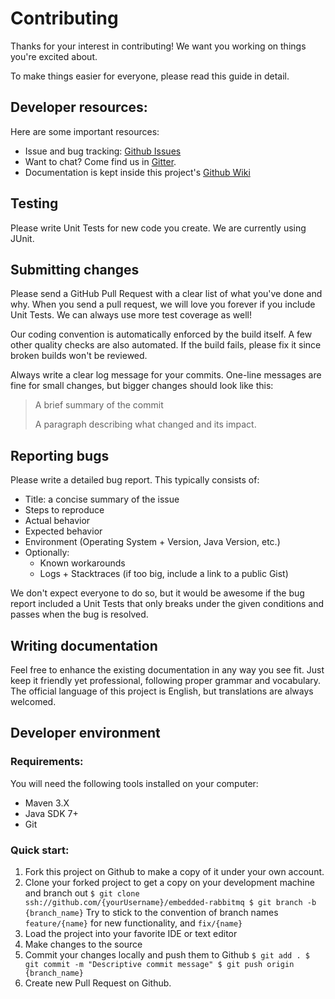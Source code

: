 # Contributing

Thanks for your interest in contributing! We want you working on things you're excited about.

To make things easier for everyone, please read this guide in detail.

## Developer resources:

Here are some important resources:

 * Issue and bug tracking: [Github Issues](https://github.com/AlejandroRivera/embedded-rabbitmq/issues)
 * Want to chat? Come find us in [Gitter](https://gitter.im/io-arivera-oss/embedded-rabbitmq). 
 * Documentation is kept inside this project's [Github Wiki](https://github.com/AlejandroRivera/embedded-rabbitmq/wiki)

## Testing

Please write Unit Tests for new code you create. We are currently using JUnit. 

## Submitting changes

Please send a GitHub Pull Request with a clear list of what you've done and why.
When you send a pull request, we will love you forever if you include Unit Tests. 
We can always use more test coverage as well! 

Our coding convention is automatically enforced by the build itself.
A few other quality checks are also automated. If the build fails, please fix it since broken builds won't be reviewed. 

Always write a clear log message for your commits. One-line messages are fine for small changes, but bigger changes should look like this:

> A brief summary of the commit
> 
> A paragraph describing what changed and its impact.

## Reporting bugs

Please write a detailed bug report. This typically consists of:

  * Title: a concise summary of the issue
  * Steps to reproduce
  * Actual behavior
  * Expected behavior
  * Environment (Operating System + Version, Java Version, etc.)
  * Optionally: 
    - Known workarounds
    - Logs + Stacktraces (if too big, include a link to a public Gist)

We don't expect everyone to do so, but it would be awesome if the bug report included a Unit Tests that only breaks under the 
given conditions and passes when the bug is resolved.

## Writing documentation

Feel free to enhance the existing documentation in any way you see fit. Just keep it friendly yet professional, following proper
grammar and vocabulary. The official language of this project is English, but translations are always welcomed.
 
## Developer environment

### Requirements:

You will need the following tools installed on your computer: 
  * Maven 3.X
  * Java SDK 7+
  * Git
 
### Quick start:
  1. Fork this project on Github to make a copy of it under your own account.
  1. Clone your forked project to get a copy on your development machine and branch out
    ```
    $ git clone ssh://github.com/{yourUsername}/embedded-rabbitmq
    $ git branch -b {branch_name}
    ```
    Try to stick to the convention of branch names `feature/{name}` for new functionality, and
    `fix/{name}` 
  1. Load the project into your favorite IDE or text editor
  1. Make changes to the source
  1. Commit your changes locally and push them to Github
    ```
    $ git add .
    $ git commit -m "Descriptive commit message"
    $ git push origin {branch_name}
    ```
  1. Create new Pull Request on Github.
